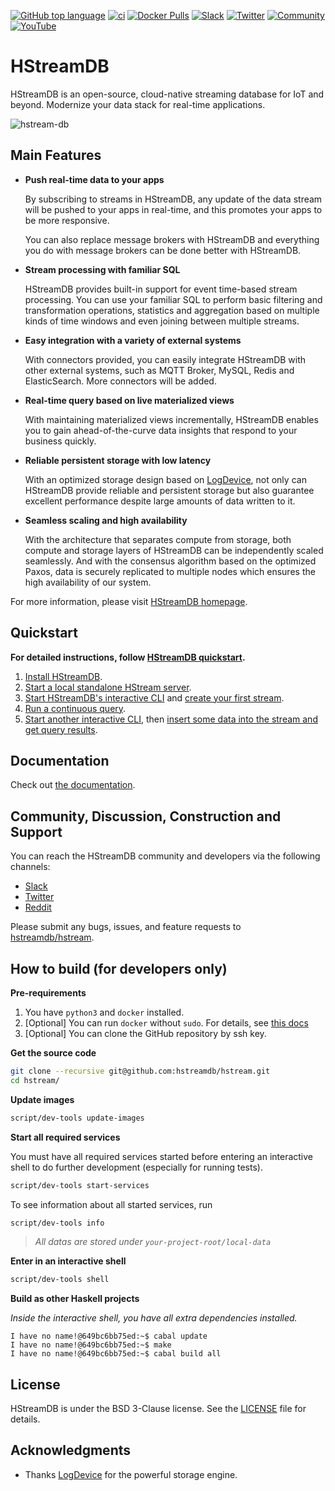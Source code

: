[![GitHub top language](https://img.shields.io/github/languages/top/hstreamdb/hstream)](https://www.haskell.org/)
[![ci](https://github.com/hstreamdb/hstream/actions/workflows/ci.yml/badge.svg?branch=main)](https://github.com/hstreamdb/hstream/actions/workflows/ci.yml)
[![Docker Pulls](https://img.shields.io/docker/pulls/hstreamdb/hstream)](https://hub.docker.com/r/hstreamdb/hstream)
[![Slack](https://img.shields.io/badge/Slack-HStreamDB-39AE85?logo=slack)](https://slack-invite.hstream.io/)
[![Twitter](https://img.shields.io/badge/Follow-HStreamDB-1DA1F2?logo=twitter)](https://twitter.com/HStreamDB)
[![Community](https://img.shields.io/badge/Community-HStreamDB-yellow?logo=github)](https://github.com/hstreamdb/hstream/discussions)
[![YouTube](https://img.shields.io/badge/Subscribe-EMQ-FF0000?logo=youtube)](https://www.youtube.com/channel/UC5FjR77ErAxvZENEWzQaO5Q)

# HStreamDB

HStreamDB is an open-source, cloud-native streaming database for IoT and beyond.
Modernize your data stack for real-time applications.

![hstream-db](https://assets.emqx.com/images/hstreamdb-hstream-github-readme-2022121402.png)

## Main Features

- **Push real-time data to your apps**

  By subscribing to streams in HStreamDB, any update of the data stream will be
  pushed to your apps in real-time, and this promotes your apps to be more
  responsive.

  You can also replace message brokers with HStreamDB and everything you do with
  message brokers can be done better with HStreamDB.

- **Stream processing with familiar SQL**

  HStreamDB provides built-in support for event time-based stream processing.
  You can use your familiar SQL to perform basic filtering and transformation
  operations, statistics and aggregation based on multiple kinds of time windows
  and even joining between multiple streams.

- **Easy integration with a variety of external systems**

  With connectors provided, you can easily integrate HStreamDB with other
  external systems, such as MQTT Broker, MySQL, Redis and ElasticSearch. More
  connectors will be added.

- **Real-time query based on live materialized views**

  With maintaining materialized views incrementally, HStreamDB enables you to
  gain ahead-of-the-curve data insights that respond to your business quickly.

- **Reliable persistent storage with low latency**

  With an optimized storage design based on [LogDevice](https://logdevice.io/),
  not only can HStreamDB provide reliable and persistent storage but also
  guarantee excellent performance despite large amounts of data written to it.

- **Seamless scaling and high availability**

  With the architecture that separates compute from storage, both compute and
  storage layers of HStreamDB can be independently scaled seamlessly. And with
  the consensus algorithm based on the optimized Paxos, data is securely
  replicated to multiple nodes which ensures the high availability of our
  system.

For more information, please visit [HStreamDB homepage](https://hstream.io).

## Quickstart

**For detailed instructions, follow
[HStreamDB quickstart](https://docs.hstream.io/start/quickstart-with-docker.html).**

1. [Install HStreamDB](https://docs.hstream.io/start/quickstart-with-docker.html#installation).
2. [Start a local standalone HStream server](https://docs.hstream.io/start/quickstart-with-docker.html#start-hstreamdb-services).
3. [Start HStreamDB's interactive CLI](https://docs.hstream.io/start/quickstart-with-docker.html#start-hstreamdb-s-interactive-sql-cli)
   and
   [create your first stream](https://docs.hstream.io/start/quickstart-with-docker.html#create-a-stream).
4. [Run a continuous query](https://docs.hstream.io/start/quickstart-with-docker.html#run-a-continuous-query-over-the-stream).
5. [Start another interactive CLI](https://docs.hstream.io/start/quickstart-with-docker.html#start-another-cli-session),
   then
   [insert some data into the stream and get query results](https://docs.hstream.io/start/quickstart-with-docker.html#insert-data-into-the-stream).

## Documentation

Check out [the documentation](https://hstream.io/docs/en/latest/).

## Community, Discussion, Construction and Support

You can reach the HStreamDB community and developers via the following channels:

- [Slack](https://slack-invite.hstream.io)
- [Twitter](https://twitter.com/HStreamDB)
- [Reddit](https://www.reddit.com/r/HStreamDB)

Please submit any bugs, issues, and feature requests to
[hstreamdb/hstream](https://github.com/hstreamdb/hstream/issues).

## How to build (for developers only)

**Pre-requirements**

1. You have `python3` and `docker` installed.
2. [Optional] You can run `docker` without `sudo`. For details, see
   [this docs](https://docs.docker.com/engine/install/linux-postinstall/)
3. [Optional] You can clone the GitHub repository by ssh key.

**Get the source code**

```sh
git clone --recursive git@github.com:hstreamdb/hstream.git
cd hstream/
```

**Update images**

```sh
script/dev-tools update-images
```

**Start all required services**

You must have all required services started before entering an interactive shell
to do further development (especially for running tests).

```sh
script/dev-tools start-services
```

To see information about all started services, run

```sh
script/dev-tools info
```

> _All datas are stored under `your-project-root/local-data`_

**Enter in an interactive shell**

```sh
script/dev-tools shell
```

**Build as other Haskell projects**

_Inside the interactive shell, you have all extra dependencies installed._

```
I have no name!@649bc6bb75ed:~$ cabal update
I have no name!@649bc6bb75ed:~$ make
I have no name!@649bc6bb75ed:~$ cabal build all
```

## License

HStreamDB is under the BSD 3-Clause license. See the
[LICENSE](https://github.com/hstreamdb/hstream/blob/master/LICENSE) file for
details.

## Acknowledgments

- Thanks [LogDevice](https://logdevice.io/) for the powerful storage engine.
